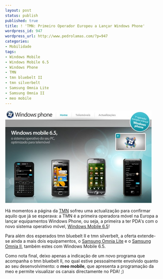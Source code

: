 ```yaml
---
layout: post
status: publish
published: true
title: ! 'TMN: Primeiro Operador Europeu a Lançar Windows Phone'
wordpress_id: 947
wordpress_url: http://www.pedrolamas.com/?p=947
categories:
- Mobilidade
tags:
- Windows Mobile
- Windows Mobile 6.5
- Windows Phone
- TMN
- tmn bluebelt II
- tmn silverbelt
- Samsung Omnia Lite
- Samsung Omnia II
- meo mobile
---
```

[![TMN: Primeiro Operador Europeu com Windows Phone](/wp-content/uploads/2009/10/TMN-Primeiro-Operador-Europeu-com-Windows-Phone.jpg "TMN: Primeiro Operador Europeu com Windows Phone")](http://www.tmn.pt/portal/site/tmn/menuitem.fdde3f9716e6c42c283c0a10751056a0/?vgnextoid=159152b433714210VgnVCM1000005401650aRCRD)

Há momentos a página da [TMN](http://www.tmn.pt) sofreu uma actualização para confirmar aquilo que já se esperava: a TMN é a primeira operadora móvel na Europa a lançar equipamentos Windows Phone, ou seja, a primeira a ter PDA's com o novo sistema operativo móvel, [Windows Mobile 6.5](/tag/windows-mobile-65/)!

Para além dos esperados tmn bluebelt II e tmn silverbelt, a oferta extende-se ainda a mais dois equipamentos, o [Samsung Omnia Lite](http://omnia.samsungmobile.com/index.html#/lite) e o [Samsung Omnia II](http://omnia.samsungmobile.com/index.html#/omnia2), também estes com Windows Mobile 6.5.

Como nota final, deixo apenas a indicação de um novo programa que acompanha o tmn bluebelt II, no qual estive pessoalmente envolvido quanto ao seu desenvolvimento: o **meo mobile**, que apresenta a programação da meo e permite visualizar os canais directamente no PDA! ;)
